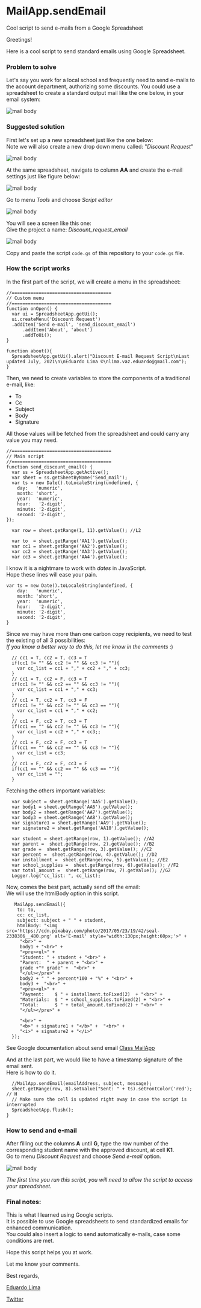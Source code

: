 # MailApp.sendEmail
Cool script to send e-mails from a Google Spreadsheet

Greetings!

Here is a cool script to send standard emails using Google Spreadsheet.

### Problem to solve

Let's say you work for a local school and frequently need to send e-mails to the account department, authorizing some discounts.
You could use a spreadsheet to create a standard output mail like the one below, in your email system:

![mail body](https://github.com/LimaVazEduardo/MailApp.sendEmail/blob/main/mail_body.png)

### Suggested solution

First let's set up a new spreadsheet just like the one below:  
Note we will also create a new drop down menu called: "*Discount Request*"

![mail body](https://github.com/LimaVazEduardo/MailApp.sendEmail/blob/main/sheet.png)

At the same spreadsheet, navigate to column **AA** and create the e-mail settings just like figure below:

![mail body](https://github.com/LimaVazEduardo/MailApp.sendEmail/blob/main/email_setup.png)

Go to menu *Tools* and choose *Script editor*

![mail body](https://github.com/LimaVazEduardo/MailApp.sendEmail/blob/main/script_editor.png)

You will see a screen like this one:  
Give the project a name: *Discount_request_email*

![mail body](https://github.com/LimaVazEduardo/MailApp.sendEmail/blob/main/script.png)

Copy and paste the script `code.gs` of this repository to your `code.gs` file.

### How the script works

In the first part of the script, we will create a menu in the spreadsheet:

```
//=====================================
// Custom menu
//=====================================
function onOpen() {
  var ui = SpreadsheetApp.getUi();
  ui.createMenu('Discount Request')
  .addItem('Send e-mail', 'send_discount_email')
      .addItem('About', 'about')
      .addToUi();
}

function about(){
  SpreadsheetApp.getUi().alert("Discount E-mail Request Script\nLast updated July, 2021\n\nEduardo Lima ©\nlima.vaz.eduardo@gmail.com");
}

```

Then, we need to create variables to store the components of a traditional e-mail, like:
  - To
  - Cc
  - Subject
  - Body
  - Signature

All those values will be fetched from the spreadsheet and could carry any value you may need.

```
//=====================================
// Main script
//=====================================
function send_discount_email() {
  var ss = SpreadsheetApp.getActive();
  var sheet = ss.getSheetByName('Send_mail');
  var ts = new Date().toLocaleString(undefined, {
    day:   'numeric',
    month: 'short',
    year:  'numeric',
    hour:   '2-digit',
    minute: '2-digit',
    second: '2-digit',
});
  
  var row = sheet.getRange(1, 11).getValue(); //L2
  
  var to  = sheet.getRange('AA1').getValue();
  var cc1 = sheet.getRange('AA2').getValue();
  var cc2 = sheet.getRange('AA3').getValue();
  var cc3 = sheet.getRange('AA4').getValue();

```

I know it is a nightmare to work with *dates* in JavaScript.  
Hope these lines will ease your pain.

```
var ts = new Date().toLocaleString(undefined, {
    day:   'numeric',
    month: 'short',
    year:  'numeric',
    hour:   '2-digit',
    minute: '2-digit',
    second: '2-digit',
}
```

Since we may have more than one carbon copy recipients, we need to test the existing of all 3 possibilities:  
*If you know a better way to do this, let me know in the comments* :)

```
  // cc1 = T, cc2 = T, cc3 = T
  if(cc1 != "" && cc2 != "" && cc3 != ""){
    var cc_list = cc1 + "," + cc2 + "," + cc3;
  }
  // cc1 = T, cc2 = F, cc3 = T
  if(cc1 != "" && cc2 == "" && cc3 != ""){
    var cc_list = cc1 + "," + cc3;
  }
  // cc1 = T, cc2 = T, cc3 = F
  if(cc1 != "" && cc2 != "" && cc3 == ""){
    var cc_list = cc1 + "," + cc2;
  }
  // cc1 = F, cc2 = T, cc3 = T
  if(cc1 == "" && cc2 != "" && cc3 != ""){
    var cc_list = cc2 + "," + cc3;;
  }
  // cc1 = F, cc2 = F, cc3 = T
  if(cc1 == "" && cc2 == "" && cc3 != ""){
    var cc_list = cc3;
  }
  // cc1 = F, cc2 = F, cc3 = F
  if(cc1 == "" && cc2 == "" && cc3 == ""){
    var cc_list = "";
  } 
```

Fetching the others important variables:

```
  var subject = sheet.getRange('AA5').getValue();
  var body1 = sheet.getRange('AA6').getValue();
  var body2 = sheet.getRange('AA7').getValue();
  var body3 = sheet.getRange('AA8').getValue();
  var signature1 = sheet.getRange('AA9').getValue();
  var signature2 = sheet.getRange('AA10').getValue();
  
  var student = sheet.getRange(row, 1).getValue(); //A2
  var parent =  sheet.getRange(row, 2).getValue(); //B2
  var grade =  sheet.getRange(row, 3).getValue(); //C2
  var percent =  sheet.getRange(row, 4).getValue(); //D2
  var installment =  sheet.getRange(row, 5).getValue(); //E2
  var school_supplies =  sheet.getRange(row, 6).getValue(); //F2
  var total_amount =  sheet.getRange(row, 7).getValue(); //G2
  Logger.log("cc_list: ", cc_list);

```

Now, comes the best part, actually send off the email:  
We will use the htmlBody option in this script.

```
   MailApp.sendEmail({
    to: to,
    cc: cc_list,
    subject: subject + " " + student,
    htmlBody: "<img src='https://cdn.pixabay.com/photo/2017/05/23/19/42/seal-2338306__480.png' alt='E-mail' style='width:130px;height:60px;'>" + 
     "<br>" +
     body1 + "<br>" + 
     "<pre><ul>" +
     "Student: " + student + "<br>" +
     "Parent:  " + parent + "<br>" +
     grade +"º grade" +  "<br>" +
     "</ul></pre>" +
     body2 + " " + percent*100 + "%" + "<br>" + 
     body3 +  "<br>" + 
     "<pre><ul>" +
     "Payment:    $ " + installment.toFixed(2)  + "<br>" +
     "Materials:  $ " + school_supplies.toFixed(2) + "<br>" +
     "Total:      $ " + total_amount.toFixed(2) + "<br>" +
     "</ul></pre>" + 
     
     "<br>" + 
     "<b>" + signature1 + "</b>" +  "<br>" +
     "<i>" + signature2 + "</i>"
  });
```
See Google documentation about send email
[Class MailApp](https://developers.google.com/apps-script/reference/mail/mail-app)

And at the last part, we would like to have a timestamp signature of the email sent.  
Here is how to do it.

```
  //MailApp.sendEmail(emailAddress, subject, message);
  sheet.getRange(row, 8).setValue("Sent: " + ts).setFontColor('red'); // H
  // Make sure the cell is updated right away in case the script is interrupted
  SpreadsheetApp.flush();
}
```
### How to send and e-mail

After filling out the columns **A** until **G**, type the row number of the corresponding student name with the approved discount, at cell **K1**.  
Go to menu *Discount Request* and choose *Send e-mail* option.

![mail body](https://github.com/LimaVazEduardo/MailApp.sendEmail/blob/main/send_email.png)

*The first time you run this script, you will need to allow the script to access your spreadsheet.*

### Final notes:
This is what I learned using Google scripts.  
It is possible to use Google spreadsheets to send standardized emails for enhanced communication.  
You could also insert a logic to send automatically e-mails, case some conditions are met.

Hope this script helps you at work.

Let me know your comments.

Best regards,

[Eduardo Lima](https://www.linkedin.com/in/eduardo1lima/)

[Twitter](https://twitter.com/Eduardo69564454)
